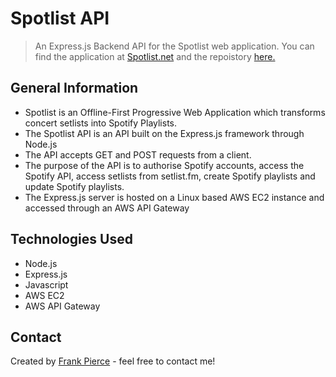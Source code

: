 # Spotlist API
> An Express.js Backend API for the Spotlist web application.
> You can find the application at [Spotlist.net](https://www.spotlist.net) and the repoistory [here.](https://github.com/llleeeaaannn/spotlist)


## General Information
- Spotlist is an Offline-First Progressive Web Application which transforms concert setlists into Spotify Playlists.
- The Spotlist API is an API built on the Express.js framework through Node.js
- The API accepts GET and POST requests from a client.
- The purpose of the API is to authorise Spotify accounts, access the Spotify API, access setlists from setlist.fm, create Spotify playlists and update Spotify playlists.
- The Express.js server is hosted on a Linux based AWS EC2 instance and accessed through an AWS API Gateway


## Technologies Used
- Node.js
- Express.js
- Javascript
- AWS EC2
- AWS API Gateway


## Contact
Created by [Frank Pierce](https://www.frankpierce.me/) - feel free to contact me!
